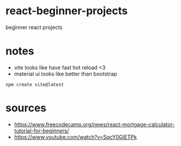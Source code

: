 # react-beginner-projects
beginner react projects

# notes
- vite looks like have fast hot reload <3
- material ui looks like better than bootstrap
```
npm create vite@latest
```
# sources
- https://www.freecodecamp.org/news/react-mortgage-calculator-tutorial-for-beginners/
- https://www.youtube.com/watch?v=SqcY0GlETPk
